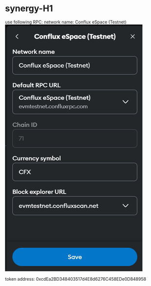 # synergy-H1

use following RPC:
network name:
Conflux eSpace (Testnet)
![alt text](image.png)

token address: 0xcdEa2BD348403517d4E8d6276C458EDe0D848958